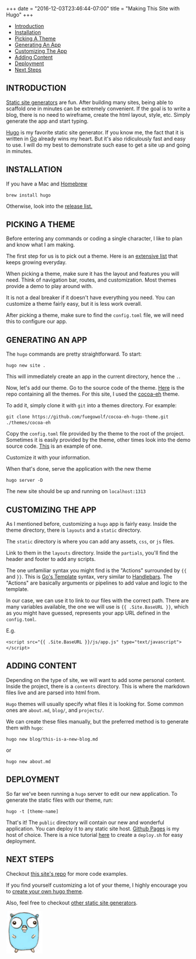 +++
date = "2016-12-03T23:46:44-07:00"
title = "Making This Site with Hugo"
+++

- [Introduction](/blog/making-this-site-with-hugo/#introduction)
- [Installation](/blog/making-this-site-with-hugo/#installation)
- [Picking A Theme](/blog/making-this-site-with-hugo/#picking-a-theme)
- [Generating An App](/blog/making-this-site-with-hugo/#generating-an-app)
- [Customizing The App](/blog/making-this-site-with-hugo/#customizing-the-app)
- [Adding Content](/blog/making-this-site-with-hugo/#adding-content)
- [Deployment](/blog/making-this-site-with-hugo/#deployment)
- [Next Steps](/blog/making-this-site-with-hugo/#next-steps)

## INTRODUCTION

[Static site generators](https://davidwalsh.name/introduction-static-site-generators) are fun.
After building many sites, being able to scaffold one in minutes can be extremely convenient.
If the goal is to write a blog, there is no need to wireframe, create the html layout, style, etc. Simply generate the app and start typing.

[Hugo](https://gohugo.io/) is my favorite static site generator. If you know me, the fact that it is written in [Go](https://golang.org/) already wins my heart.
But it's also ridiculously fast and easy to use. I will do my best to demonstrate such ease to get a site up and going in minutes.

## INSTALLATION

If you have a Mac and [Homebrew](http://brew.sh/)

```
brew install hugo
```

Otherwise, look into the [release list.](https://github.com/spf13/hugo/releases)

## PICKING A THEME

Before entering any commands or coding a single character, I like to plan and know what I am making.

The first step for us is to pick out a theme. Here is an [extensive list](http://themes.gohugo.io/) that keeps growing everyday.

When picking a theme, make sure it has the layout and features you will need. Think of navigation bar, routes, and customization. Most themes provide a demo to play around with.

It is not a deal breaker if it doesn't have everything you need. You can customize a theme fairly easy, but it is less work overall.

After picking a theme, make sure to find the `config.toml` file, we will need this to configure our app.

## GENERATING AN APP

The `hugo` commands are pretty straightforward. To start:

```
hugo new site .
```

This will immediately create an app in the current directory, hence the `.`.

Now, let's add our theme. Go to the source code of the theme. [Here](https://github.com/spf13/hugoThemes) is the repo containing all the themes. For this site, I used the [cocoa-eh](https://github.com/fuegowolf/cocoa-eh-hugo-theme) theme.

To add it, simply clone it with `git` into a themes directory. For example:

```
git clone https://github.com/fuegowolf/cocoa-eh-hugo-theme.git ./themes/cocoa-eh
```

Copy the `config.toml` file provided by the theme to the root of the project. Sometimes it is easily provided by the theme, other times look into the demo source code. [This](https://github.com/fuegowolf/cocoa-eh-hugo-theme/blob/master/exampleSite/config.toml) is an example of one.

Customize it with your information.

When that's done, serve the application with the new theme

```
hugo server -D
```

The new site should be up and running on `localhost:1313`

## CUSTOMIZING THE APP

As I mentioned before, customizing a `hugo` app is fairly easy. Inside the theme directory, there is `layouts` and a `static` directory.

The `static` directory is where you can add any assets, `css`, or `js` files.

Link to them in the `layouts` directory. Inside the `partials`, you'll find the header and footer to add any scripts.

The one unfamiliar syntax you might find is the "Actions" surrounded by `{{` and `}}`. This is [Go's Template](https://golang.org/pkg/text/template/) syntax, very similar to [Handlebars](http://handlebarsjs.com/). The "Actions" are basically arguments or pipelines to add value and logic to the template.

In our case, we can use it to link to our files with the correct path. There are many variables available, the one we will use is `{{ .Site.BaseURL }}`, which as you might have guessed, represents your app URL defined in the `config.toml`.

E.g.

```
<script src="{{ .Site.BaseURL }}/js/app.js" type="text/javascript"></script>
```

## ADDING CONTENT

Depending on the type of site, we will want to add some personal content. Inside the project, there is a `contents` directory. This is where the markdown files live and are parsed into html from.

`Hugo` themes will usually specify what files it is looking for. Some common ones are `about.md`, `blog/`, and `projects/`.

We can create these files manually, but the preferred method is to generate them with `hugo`:

```
hugo new blog/this-is-a-new-blog.md
```

or

```
hugo new about.md
```

## DEPLOYMENT

So far we've been running a `hugo` server to edit our new application. To generate the static files with our theme, run:

```
hugo -t [theme-name]
```

That's it! The `public` directory will contain our new and wonderful application. You can deploy it to any static site host. [Github Pages](https://pages.github.com/) is my host of choice. There is a nice tutorial [here](https://gohugo.io/tutorials/github-pages-blog/) to create a `deploy.sh` for easy deployment.

## NEXT STEPS

Checkout [this site's repo](https://github.com/bertoort/bertoort.github.io) for more code examples.

If you find yourself customizing a lot of your theme, I highly encourage you to [create your own hugo theme](https://gohugo.io/themes/creation/).

Also, feel free to checkout [other static site generators](https://www.staticgen.com/).

![gopher](/img/gopher6.png)
